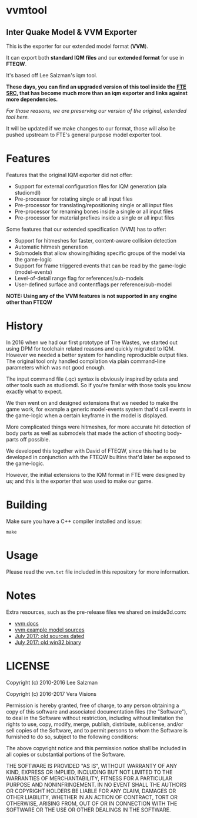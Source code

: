 # vvmtool
## Inter Quake Model & VVM Exporter

This is the exporter for our extended model format (**VVM**).

It can export both **standard IQM files** and our **extended format** for use in **FTEQW**.

It's based off Lee Salzman's iqm tool.

**These days, you can find an upgraded version of this tool inside the
[FTE SRC](https://sourceforge.net/p/fteqw/code/HEAD/tree/), that has become
much more than an iqm exporter and links against more dependencies.**

*For those reasons, we are preserving our version of the original, extended tool here.*

It will be updated if we make changes to our format, those will also be pushed upstream to FTE's general purpose model exporter tool.

# Features

Features that the original IQM exporter did not offer:

* Support for external configuration files for IQM generation (ala studiomdl)
* Pre-processor for rotating single or all input files
* Pre-processor for translating/repositioning single or all input files
* Pre-processor for renaming bones inside a single or all input files
* Pre-processor for material prefixes inside a single or all input files

Some features that our extended specification (VVM) has to offer:

* Support for hitmeshes for faster, content-aware collision detection
* Automatic hitmesh generation
* Submodels that allow showing/hiding specific groups of the model via the game-logic
* Support for frame triggered events that can be read by the game-logic (model-events)
* Level-of-detail range flag for references/sub-models
* User-defined surface and contentflags per reference/sub-model

**NOTE: Using any of the VVM features is not supported in any engine other than FTEQW**

# History
In 2016 when we had our first prototype of The Wastes, we started out using DPM for
toolchain related reasons and quickly migrated to IQM. However we needed a better
system for handling reproducible output files. The original tool only handled
compilation via plain command-line parameters which was not good enough.

The input command file (.qc) syntax is obviously inspired by qdata and other tools
such as studiomdl. So if you're familar with those tools you know exactly what to expect.

We then went on and designed extensions that we needed to make the game work,
for example a generic model-events system that'd call events in the game-logic
when a certain keyframe in the model is displayed.

More complicated things were hitmeshes, for more accurate hit detection of body
parts as well as submodels that made the action of shooting body-parts off possible.

We developed this together with David of FTEQW, since this had to be developed
in conjunction with the FTEQW builtins that'd later be exposed to the game-logic.

However, the initial extensions to the IQM format in FTE were designed by us; and this
is the exporter that was used to make our game.

# Building

Make sure you have a C++ compiler installed and issue:

```make```

# Usage

Please read the `vvm.txt` file included in this repository for more information.

# Notes
Extra resources, such as the pre-release files we shared on inside3d.com:

* [vvm docs](https://www.vera-visions.com/dev/vvm-docs-1.zip)
* [vvm example model sources](https://www.vera-visions.com/dev/vvm_example.zip)
* [July 2017: old sources dated](https://www.vera-visions.com/dev/vvm-src-1.zip)
* [July 2017: old win32 binary](https://www.vera-visions.com/dev/vvm-w32-1.zip)

# LICENSE

Copyright (c) 2010-2016 Lee Salzman

Copyright (c) 2016-2017 Vera Visions

Permission is hereby granted, free of charge, to any person obtaining a copy of this software and associated documentation files (the "Software"), to deal in the Software without restriction, including without limitation the rights to use, copy, modify, merge, publish, distribute, sublicense, and/or sell copies of the Software, and to permit persons to whom the Software is furnished to do so, subject to the following conditions:

The above copyright notice and this permission notice shall be included in all copies or substantial portions of the Software.

THE SOFTWARE IS PROVIDED "AS IS", WITHOUT WARRANTY OF ANY KIND, EXPRESS OR IMPLIED, INCLUDING BUT NOT LIMITED TO THE WARRANTIES OF MERCHANTABILITY, FITNESS FOR A PARTICULAR PURPOSE AND NONINFRINGEMENT. IN NO EVENT SHALL THE AUTHORS OR COPYRIGHT HOLDERS BE LIABLE FOR ANY CLAIM, DAMAGES OR OTHER LIABILITY, WHETHER IN AN ACTION OF CONTRACT, TORT OR OTHERWISE, ARISING FROM, OUT OF OR IN CONNECTION WITH THE SOFTWARE OR THE USE OR OTHER DEALINGS IN THE SOFTWARE.
